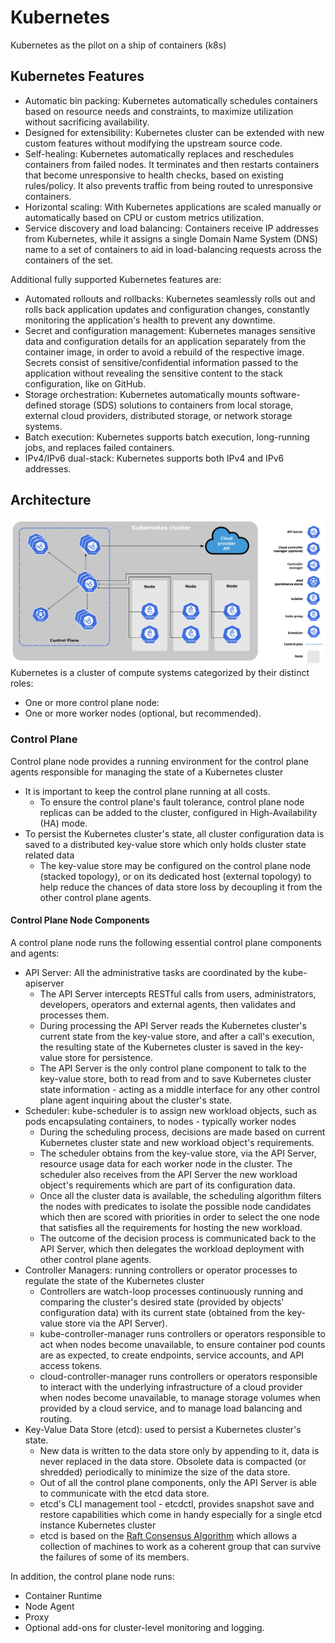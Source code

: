 # Kubernetes

Kubernetes as the pilot on a ship of containers (k8s)

## Kubernetes Features

- Automatic bin packing: Kubernetes automatically schedules containers based on resource needs and constraints, to maximize utilization without sacrificing availability.
- Designed for extensibility: Kubernetes cluster can be extended with new custom features without modifying the upstream source code.
- Self-healing: Kubernetes automatically replaces and reschedules containers from failed nodes. It terminates and then restarts containers that become unresponsive to health checks, based on existing rules/policy. It also prevents traffic from being routed to unresponsive containers.
- Horizontal scaling: With Kubernetes applications are scaled manually or automatically based on CPU or custom metrics utilization.
- Service discovery and load balancing: Containers receive IP addresses from Kubernetes, while it assigns a single Domain Name System (DNS) name to a set of containers to aid in load-balancing requests across the containers of the set.

Additional fully supported Kubernetes features are:

- Automated rollouts and rollbacks: Kubernetes seamlessly rolls out and rolls back application updates and configuration changes, constantly monitoring the application's health to prevent any downtime.
- Secret and configuration management: Kubernetes manages sensitive data and configuration details for an application separately from the container image, in order to avoid a rebuild of the respective image. Secrets consist of sensitive/confidential information passed to the application without revealing the sensitive content to the stack configuration, like on GitHub.
- Storage orchestration: Kubernetes automatically mounts software-defined storage (SDS) solutions to containers from local storage, external cloud providers, distributed storage, or network storage systems.
- Batch execution: Kubernetes supports batch execution, long-running jobs, and replaces failed containers.
- IPv4/IPv6 dual-stack: Kubernetes supports both IPv4 and IPv6 addresses.

## Architecture

![Cluster](../images/kubernetes_architecture.png)Kubernetes is a cluster of compute systems categorized by their distinct roles:

- One or more control plane node:
- One or more worker nodes (optional, but recommended).

### Control Plane

Control plane node provides a running environment for the control plane agents responsible for managing the state of a Kubernetes cluster

- It is important to keep the control plane running at all costs.
  - To ensure the control plane's fault tolerance, control plane node replicas can be added to the cluster, configured in High-Availability (HA) mode.
- To persist the Kubernetes cluster's state, all cluster configuration data is saved to a distributed key-value store which only holds cluster state related data
  - The key-value store may be configured on the control plane node (stacked topology), or on its dedicated host (external topology) to help reduce the chances of data store loss by decoupling it from the other control plane agents.

#### Control Plane Node Components

A control plane node runs the following essential control plane components and agents:

- API Server: All the administrative tasks are coordinated by the kube-apiserver
  - The API Server intercepts RESTful calls from users, administrators, developers, operators and external agents, then validates and processes them.
  - During processing the API Server reads the Kubernetes cluster's current state from the key-value store, and after a call's execution, the resulting state of the Kubernetes cluster is saved in the key-value store for persistence.
  - The API Server is the only control plane component to talk to the key-value store, both to read from and to save Kubernetes cluster state information - acting as a middle interface for any other control plane agent inquiring about the cluster's state.
- Scheduler: kube-scheduler is to assign new workload objects, such as pods encapsulating containers, to nodes - typically worker nodes
  - During the scheduling process, decisions are made based on current Kubernetes cluster state and new workload object's requirements.
  - The scheduler obtains from the key-value store, via the API Server, resource usage data for each worker node in the cluster. The scheduler also receives from the API Server the new workload object's requirements which are part of its configuration data.
  - Once all the cluster data is available, the scheduling algorithm filters the nodes with predicates to isolate the possible node candidates which then are scored with priorities in order to select the one node that satisfies all the requirements for hosting the new workload.
  - The outcome of the decision process is communicated back to the API Server, which then delegates the workload deployment with other control plane agents.
- Controller Managers: running controllers or operator processes to regulate the state of the Kubernetes cluster
  - Controllers are watch-loop processes continuously running and comparing the cluster's desired state (provided by objects' configuration data) with its current state (obtained from the key-value store via the API Server).
  - kube-controller-manager runs controllers or operators responsible to act when nodes become unavailable, to ensure container pod counts are as expected, to create endpoints, service accounts, and API access tokens.
  - cloud-controller-manager runs controllers or operators responsible to interact with the underlying infrastructure of a cloud provider when nodes become unavailable, to manage storage volumes when provided by a cloud service, and to manage load balancing and routing.
- Key-Value Data Store (etcd): used to persist a Kubernetes cluster's state.
  - New data is written to the data store only by appending to it, data is never replaced in the data store. Obsolete data is compacted (or shredded) periodically to minimize the size of the data store.
  - Out of all the control plane components, only the API Server is able to communicate with the etcd data store.
  - etcd's CLI management tool - etcdctl, provides snapshot save and restore capabilities which come in handy especially for a single etcd instance Kubernetes cluster
  - etcd is based on the [Raft Consensus Algorithm](https://web.stanford.edu/~ouster/cgi-bin/papers/raft-atc14) which allows a collection of machines to work as a coherent group that can survive the failures of some of its members.

In addition, the control plane node runs:

- Container Runtime
- Node Agent
- Proxy
- Optional add-ons for cluster-level monitoring and logging.
